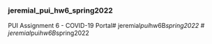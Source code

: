 ### jeremial_pui_hw6_spring2022
PUI Assignment 6 - COVID-19 Portal#   j e r e m i a l _ p u i _ h w 6 B _ s p r i n g 2 0 2 2  
 #   j e r e m i a l _ p u i _ h w 6 B _ s p r i n g 2 0 2 2  
 